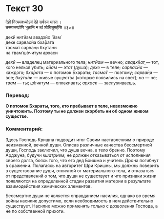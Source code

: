 # Текст 30

देही नित्यमवध्योऽयं देहे सर्वस्य भारत ।  
तस्मात्सर्वाणि भूतानि न त्वं शोचितुमर्हसि ॥३०॥

дехӣ нитйам авадхйо ’йам̇  
дехе сарвасйа бха̄рата  
тасма̄т сарва̄н̣и бхӯта̄ни  
на твам̇ ш́очитум архаси

_дехӣ_ — владелец материального тела; _нитйам_ — вечно; _авадхйат̣_ — тот, кого нельзя убить; _айам_ — этот (душа); _дехе_ — в теле; _сарвасйа_ — каждого; _бха̄рата_ — о потомок Бхараты; _тасма̄т_ — поэтому; _сарва̄н̣и_ — все; _бхӯта̄ни_ — живые существа (которые появились на свет); _на_ — не; _твам_ — ты; _ш́очитум_ — оплакивать; _архаси_ — заслуживаешь.

### Перевод:

**О потомок Бхараты, того, кто пребывает в теле, невозможно уничтожить. Поэтому ты не должен скорбеть ни об одном живом существе.**

### Комментарий:

Здесь Господь Кришна подводит итог Своим наставлениям о природе неизменной, вечной души. Описав различные качества бессмертной души, Господь заключил, что душа вечна, а тело бренно. Поэтому Арджуна, будучи _кшатрием,_ не должен отказываться от исполнения своего долга, боясь того, что его дед Бхишма и учитель Дрона погибнут в сражении. Полагаясь на авторитет Шри Кришны, мы должны поверить в существование души, отличной от материального тела, и отказаться от представлений о том, что души не существует и что признаки жизни появляются на определенной стадии развития материи в результате взаимодействия химических элементов.

Бессмертие души не является оправданием насилия, однако во время войны насилие допустимо, если необходимость в нем действительно существует. Насилие можно применять только с дозволения Господа, а не по собственной прихоти.